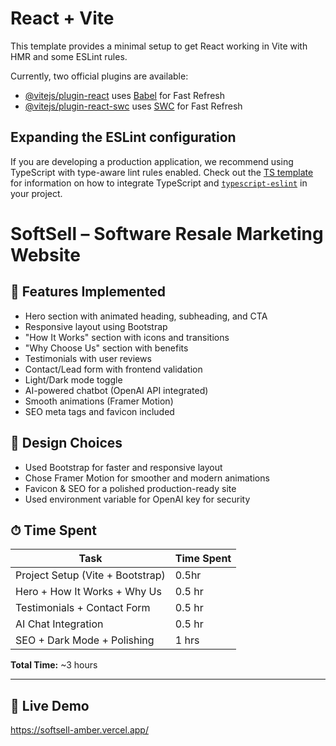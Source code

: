 # React + Vite

This template provides a minimal setup to get React working in Vite with HMR and some ESLint rules.

Currently, two official plugins are available:

- [@vitejs/plugin-react](https://github.com/vitejs/vite-plugin-react/blob/main/packages/plugin-react) uses [Babel](https://babeljs.io/) for Fast Refresh
- [@vitejs/plugin-react-swc](https://github.com/vitejs/vite-plugin-react/blob/main/packages/plugin-react-swc) uses [SWC](https://swc.rs/) for Fast Refresh

## Expanding the ESLint configuration

If you are developing a production application, we recommend using TypeScript with type-aware lint rules enabled. Check out the [TS template](https://github.com/vitejs/vite/tree/main/packages/create-vite/template-react-ts) for information on how to integrate TypeScript and [`typescript-eslint`](https://typescript-eslint.io) in your project.


# SoftSell – Software Resale Marketing Website

## 🚀 Features Implemented

- Hero section with animated heading, subheading, and CTA
- Responsive layout using Bootstrap
- "How It Works" section with icons and transitions
- "Why Choose Us" section with benefits
- Testimonials with user reviews
- Contact/Lead form with frontend validation
- Light/Dark mode toggle
- AI-powered chatbot (OpenAI API integrated)
- Smooth animations (Framer Motion)
- SEO meta tags and favicon included

## 🎨 Design Choices

- Used Bootstrap for faster and responsive layout
- Chose Framer Motion for smoother and modern animations
- Favicon & SEO for a polished production-ready site
- Used environment variable for OpenAI key for security

## ⏱ Time Spent

| Task                     | Time Spent |
|--------------------------|------------|
| Project Setup (Vite + Bootstrap) | 0.5hr |
| Hero + How It Works + Why Us     | 0.5 hr |
| Testimonials + Contact Form      | 0.5 hr |
| AI Chat Integration              | 0.5 hr |
| SEO + Dark Mode + Polishing     | 1 hrs |

**Total Time:** ~3 hours

---


## 🔗 Live Demo

https://softsell-amber.vercel.app/
